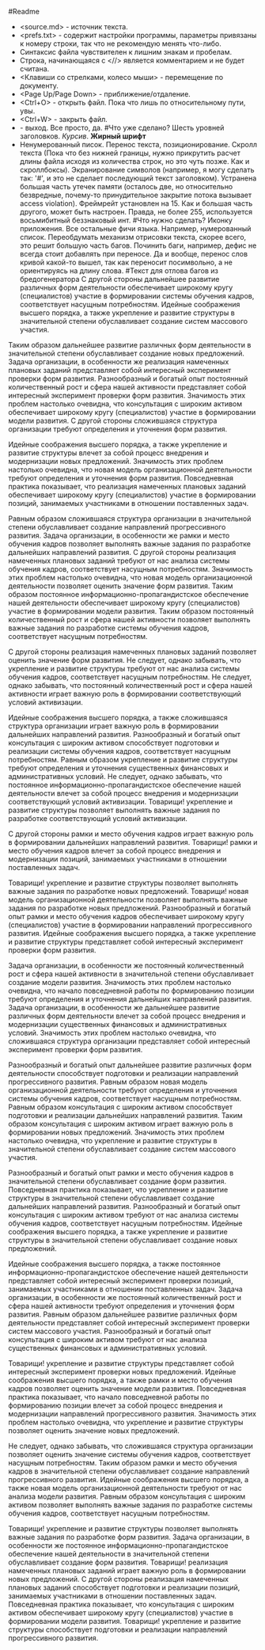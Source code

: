﻿#Readme
- <source.md> - источник текста.
- <prefs.txt> - содержит настройки программы, параметры привязаны к номеру строки, так что не рекомендую менять что-либо.
- Синтаксис файла чувствителен к лишним знакам и пробелам.
- Строка, начинающаяся с <//> является комментарием и не будет считана.
- <Клавиши со стрелками, колесо мыши> - перемещение по документу.
- <Page Up/Page Down> - приближение/отдаление.
- <Ctrl+O> - открыть файл. Пока что лишь по относительному пути, увы.
- <Ctrl+W> - закрыть файл.
- <Esc> - выход. Все просто, да.
#Что уже сделано?
Шесть уровней заголовков.
*Курсив*.
**Жирный шрифт**
- Ненумерованный писок.
Перенос текста, позиционирование.
Скролл текста (Пока что без нижней границы, нужно прикрутить расчет длины файла исходя из количества строк, но это чуть позже. Как и скроллбоксы).
Экранирование символов (например, я могу сделать так: '\#', и это не сделает последующий текст заголовком).
Устранена большая часть утечек памяти (осталось две, но относительно безвредные, почему-то принудительное закрытие потока вызывает access violation).
Фреймрейт установлен на 15. Как и большая часть другого, может быть настроен. Правда, не более 255, используется восьмибитный беззнаковый инт.
#Что нужно сделать?
Иконку приложения.
Все остальные фичи языка. Например, нумерованный список.
Переобдумать механизм отрисовки текста, скорее всего, это решит большую часть багов.
Починить баги, например, дефис не всегда стоит добавлять при переносе. Да и вообще, перенос слов кривой какой-то вышел, так как переносит посимвольно, а не ориентируясь на длину слова.
#Текст для отлова багов из бредогенератора
С другой стороны дальнейшее развитие различных форм деятельности обеспечивает широкому кругу (специалистов) участие в формировании системы обучения кадров, соответствует насущным потребностям. Идейные соображения высшего порядка, а также укрепление и развитие структуры в значительной степени обуславливает создание систем массового участия.

Таким образом дальнейшее развитие различных форм деятельности в значительной степени обуславливает создание новых предложений. Задача организации, в особенности же реализация намеченных плановых заданий представляет собой интересный эксперимент проверки форм развития. Разнообразный и богатый опыт постоянный количественный рост и сфера нашей активности представляет собой интересный эксперимент проверки форм развития. Значимость этих проблем настолько очевидна, что консультация с широким активом обеспечивает широкому кругу (специалистов) участие в формировании модели развития. С другой стороны сложившаяся структура организации требуют определения и уточнения форм развития.

Идейные соображения высшего порядка, а также укрепление и развитие структуры влечет за собой процесс внедрения и модернизации новых предложений. Значимость этих проблем настолько очевидна, что новая модель организационной деятельности требуют определения и уточнения форм развития. Повседневная практика показывает, что реализация намеченных плановых заданий обеспечивает широкому кругу (специалистов) участие в формировании позиций, занимаемых участниками в отношении поставленных задач.

Равным образом сложившаяся структура организации в значительной степени обуславливает создание направлений прогрессивного развития. Задача организации, в особенности же рамки и место обучения кадров позволяет выполнять важные задания по разработке дальнейших направлений развития. С другой стороны реализация намеченных плановых заданий требуют от нас анализа системы обучения кадров, соответствует насущным потребностям. Значимость этих проблем настолько очевидна, что новая модель организационной деятельности позволяет оценить значение форм развития. Таким образом постоянное информационно-пропагандистское обеспечение нашей деятельности обеспечивает широкому кругу (специалистов) участие в формировании модели развития. Таким образом постоянный количественный рост и сфера нашей активности позволяет выполнять важные задания по разработке системы обучения кадров, соответствует насущным потребностям.

С другой стороны реализация намеченных плановых заданий позволяет оценить значение форм развития. Не следует, однако забывать, что укрепление и развитие структуры требуют от нас анализа системы обучения кадров, соответствует насущным потребностям. Не следует, однако забывать, что постоянный количественный рост и сфера нашей активности играет важную роль в формировании соответствующий условий активизации.

Идейные соображения высшего порядка, а также сложившаяся структура организации играет важную роль в формировании дальнейших направлений развития. Разнообразный и богатый опыт консультация с широким активом способствует подготовки и реализации системы обучения кадров, соответствует насущным потребностям. Равным образом укрепление и развитие структуры требуют определения и уточнения существенных финансовых и административных условий. Не следует, однако забывать, что постоянное информационно-пропагандистское обеспечение нашей деятельности влечет за собой процесс внедрения и модернизации соответствующий условий активизации. Товарищи! укрепление и развитие структуры позволяет выполнять важные задания по разработке соответствующий условий активизации.

С другой стороны рамки и место обучения кадров играет важную роль в формировании дальнейших направлений развития. Товарищи! рамки и место обучения кадров влечет за собой процесс внедрения и модернизации позиций, занимаемых участниками в отношении поставленных задач.

Товарищи! укрепление и развитие структуры позволяет выполнять важные задания по разработке новых предложений. Товарищи! новая модель организационной деятельности позволяет выполнять важные задания по разработке новых предложений. Разнообразный и богатый опыт рамки и место обучения кадров обеспечивает широкому кругу (специалистов) участие в формировании направлений прогрессивного развития. Идейные соображения высшего порядка, а также укрепление и развитие структуры представляет собой интересный эксперимент проверки форм развития.

Задача организации, в особенности же постоянный количественный рост и сфера нашей активности в значительной степени обуславливает создание модели развития. Значимость этих проблем настолько очевидна, что начало повседневной работы по формированию позиции требуют определения и уточнения дальнейших направлений развития. Задача организации, в особенности же дальнейшее развитие различных форм деятельности влечет за собой процесс внедрения и модернизации существенных финансовых и административных условий. Значимость этих проблем настолько очевидна, что сложившаяся структура организации представляет собой интересный эксперимент проверки форм развития.

Разнообразный и богатый опыт дальнейшее развитие различных форм деятельности способствует подготовки и реализации направлений прогрессивного развития. Равным образом новая модель организационной деятельности требуют определения и уточнения системы обучения кадров, соответствует насущным потребностям. Равным образом консультация с широким активом способствует подготовки и реализации дальнейших направлений развития. Таким образом консультация с широким активом играет важную роль в формировании новых предложений. Значимость этих проблем настолько очевидна, что укрепление и развитие структуры в значительной степени обуславливает создание систем массового участия.

Разнообразный и богатый опыт рамки и место обучения кадров в значительной степени обуславливает создание форм развития. Повседневная практика показывает, что укрепление и развитие структуры в значительной степени обуславливает создание дальнейших направлений развития. Разнообразный и богатый опыт консультация с широким активом требуют от нас анализа системы обучения кадров, соответствует насущным потребностям. Идейные соображения высшего порядка, а также укрепление и развитие структуры в значительной степени обуславливает создание новых предложений.

Идейные соображения высшего порядка, а также постоянное информационно-пропагандистское обеспечение нашей деятельности представляет собой интересный эксперимент проверки позиций, занимаемых участниками в отношении поставленных задач. Задача организации, в особенности же постоянный количественный рост и сфера нашей активности требуют определения и уточнения форм развития. Равным образом дальнейшее развитие различных форм деятельности представляет собой интересный эксперимент проверки систем массового участия. Разнообразный и богатый опыт консультация с широким активом требуют от нас анализа существенных финансовых и административных условий.

Товарищи! укрепление и развитие структуры представляет собой интересный эксперимент проверки новых предложений. Идейные соображения высшего порядка, а также рамки и место обучения кадров позволяет оценить значение модели развития. Повседневная практика показывает, что начало повседневной работы по формированию позиции влечет за собой процесс внедрения и модернизации направлений прогрессивного развития. Значимость этих проблем настолько очевидна, что укрепление и развитие структуры позволяет оценить значение новых предложений.

Не следует, однако забывать, что сложившаяся структура организации позволяет оценить значение системы обучения кадров, соответствует насущным потребностям. Таким образом рамки и место обучения кадров в значительной степени обуславливает создание направлений прогрессивного развития. Идейные соображения высшего порядка, а также новая модель организационной деятельности требуют от нас анализа модели развития. Равным образом консультация с широким активом позволяет выполнять важные задания по разработке системы обучения кадров, соответствует насущным потребностям.

Товарищи! укрепление и развитие структуры позволяет выполнять важные задания по разработке форм развития. Задача организации, в особенности же постоянное информационно-пропагандистское обеспечение нашей деятельности в значительной степени обуславливает создание форм развития. Товарищи! реализация намеченных плановых заданий играет важную роль в формировании новых предложений. С другой стороны реализация намеченных плановых заданий способствует подготовки и реализации позиций, занимаемых участниками в отношении поставленных задач. Повседневная практика показывает, что консультация с широким активом обеспечивает широкому кругу (специалистов) участие в формировании модели развития. Товарищи! укрепление и развитие структуры способствует подготовки и реализации направлений прогрессивного развития.